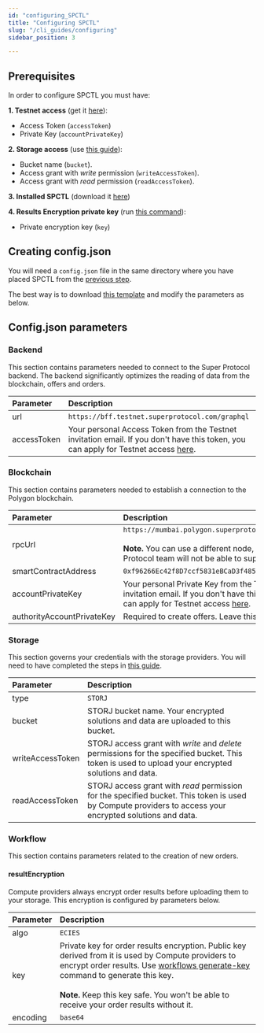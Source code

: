```yaml
---
id: "configuring_SPCTL"
title: "Configuring SPCTL"
slug: "/cli_guides/configuring"
sidebar_position: 3

---
```


## Prerequisites

In order to configure SPCTL you must have:

**1. Testnet access** (get it [here](/testnet/)):
* Access Token (`accessToken`)
* Private Key (`accountPrivateKey`)

**2. Storage access** (use [this guide](/developers/cli_guides/storages)):
* Bucket name (`bucket`).
* Access grant with *write* permission (`writeAccessToken`).
* Access grant with *read* permission (`readAccessToken`).

**3. Installed SPCTL** (download it [here](/developers/CLI_guides/downloading))

**4. Results Encryption private key** (run [this command](/developers/cli_commands/workflows/generate-key)):
* Private encryption key (`key`)

## Creating config.json

You will need a `config.json` file in the same directory where you have placed SPCTL from the [previous step](/developers/CLI_guides/downloading). 

The best way is to download [this template](https://github.com/Super-Protocol/ctl/blob/master/config.example.json) and modify the parameters as below.

## Config.json parameters

### Backend

This section contains parameters needed to connect to the Super Protocol backend. The backend significantly optimizes the reading of data from the blockchain, offers and orders.

|**Parameter**| **Description**                                                                                                                                 |
| :- |:------------------------------------------------------------------------------------------------------------------------------------------------|
|url| `https://bff.testnet.superprotocol.com/graphql`                                                                                                 |
|accessToken| Your personal Access Token from the Testnet invitation email. If you don't have this token, you can apply for Testnet access [here](/testnet/). |

### Blockchain

This section contains parameters needed to establish a connection to the Polygon blockchain.

|**Parameter**| **Description**                                                                                                                                                 |
| :- |:----------------------------------------------------------------------------------------------------------------------------------------------------------------|
|rpcUrl| `https://mumbai.polygon.superprotocol.com/hesoyam`<br/><br/>**Note.** You can use a different node, but the Super Protocol team will not be able to support it. |
|smartContractAddress| `0xf96266Ec42f8D7ccf5831eBCaD3f4851967e9D45`                                                                                                                    |
|accountPrivateKey| Your personal Private Key from the Testnet invitation email. If you don't have this token, you can apply for Testnet access [here](/testnet/).                  |
|authorityAccountPrivateKey| Required to create offers. Leave this blank for now.                                                                                                            |

### Storage

This section governs your credentials with the storage providers. You will need to have completed the steps in [this guide](/developers/cli_guides/storages).

|**Parameter**| **Description**                                                                                                                                          |
| :- |:---------------------------------------------------------------------------------------------------------------------------------------------------------|
|type| `STORJ`                                                                                                                                                  |
|bucket| STORJ bucket name. Your encrypted solutions and data are uploaded to this bucket.                                                                        |
|writeAccessToken| STORJ access grant with *write* and *delete* permissions for the specified bucket. This token is used to upload your encrypted solutions and data.       |
|readAccessToken| STORJ access grant with *read* permission for the specified bucket. This token is used by Compute providers to access your encrypted solutions and data. |

### Workflow

This section contains parameters related to the creation of new orders.

#### resultEncryption

Compute providers always encrypt order results before uploading them to your storage. This encryption is configured by parameters below.

|**Parameter**| **Description**                                                                                                                                                                                                                                                                                                                             |
| :- |:--------------------------------------------------------------------------------------------------------------------------------------------------------------------------------------------------------------------------------------------------------------------------------------------------------------------------------------------|
|algo| `ECIES`                                                                                                                                                                                                                                                                                                                                     |
|key| Private key for order results encryption. Public key derived from it is used by Compute providers to encrypt order results. Use [workflows generate-key](/developers/cli_commands/workflows/generate-key) command to generate this key. <br/><br/>**Note.** Keep this key safe. You won't be able to receive your order results without it. |
|encoding| `base64`                                                                                                                                                                                                                                                                                                                                    |


